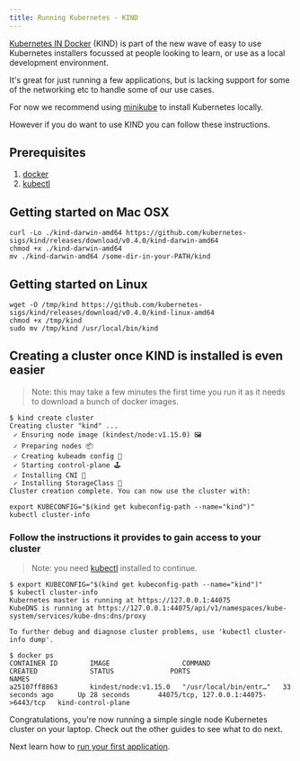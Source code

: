 ```yaml
---
title: Running Kubernetes - KIND
---
```


[Kubernetes IN Docker](https://kind.sigs.k8s.io/) (KIND) is part of the new wave of easy to use Kubernetes installers focussed at people looking to learn, or use as a local development environment.

It's great for just running a few applications, but is lacking support for some of the networking etc to handle some of our use cases.

For now we recommend using [minikube](/getting-started) to install Kubernetes locally.

However if you do want to use KIND you can follow these instructions.

## Prerequisites

1. [docker](https://docs.docker.com/install/)
2. [kubectl](https://kubernetes.io/docs/tasks/tools/install-kubectl/)

## Getting started on Mac OSX

```console
curl -Lo ./kind-darwin-amd64 https://github.com/kubernetes-sigs/kind/releases/download/v0.4.0/kind-darwin-amd64
chmod +x ./kind-darwin-amd64
mv ./kind-darwin-amd64 /some-dir-in-your-PATH/kind
```

## Getting started on Linux

```console
wget -O /tmp/kind https://github.com/kubernetes-sigs/kind/releases/download/v0.4.0/kind-linux-amd64
chmod +x /tmp/kind
sudo mv /tmp/kind /usr/local/bin/kind
```

## Creating a cluster once KIND is installed is even easier

> Note: this may take a few minutes the first time you run it as it needs to download a bunch of docker images.

```console
$ kind create cluster
Creating cluster "kind" ...
 ✓ Ensuring node image (kindest/node:v1.15.0) 🖼
 ✓ Preparing nodes 📦
 ✓ Creating kubeadm config 📜
 ✓ Starting control-plane 🕹️
 ✓ Installing CNI 🔌
 ✓ Installing StorageClass 💾
Cluster creation complete. You can now use the cluster with:

export KUBECONFIG="$(kind get kubeconfig-path --name="kind")"
kubectl cluster-info
```

### Follow the instructions it provides to gain access to your cluster

> Note: you need [kubectl](https://kubernetes.io/docs/tasks/tools/install-kubectl/) installed to continue.

```console
$ export KUBECONFIG="$(kind get kubeconfig-path --name="kind")"
$ kubectl cluster-info
Kubernetes master is running at https://127.0.0.1:44075
KubeDNS is running at https://127.0.0.1:44075/api/v1/namespaces/kube-system/services/kube-dns:dns/proxy

To further debug and diagnose cluster problems, use 'kubectl cluster-info dump'.

$ docker ps
CONTAINER ID        IMAGE                  COMMAND                  CREATED             STATUS              PORTS                                  NAMES
a25107ff8863        kindest/node:v1.15.0   "/usr/local/bin/entr…"   33 seconds ago      Up 28 seconds       44075/tcp, 127.0.0.1:44075->6443/tcp   kind-control-plane
```

Congratulations, you're now running a simple single node Kubernetes cluster on your laptop. Check out the other guides to see what to do next.

Next learn how to [run your first application](/getting-started/1).